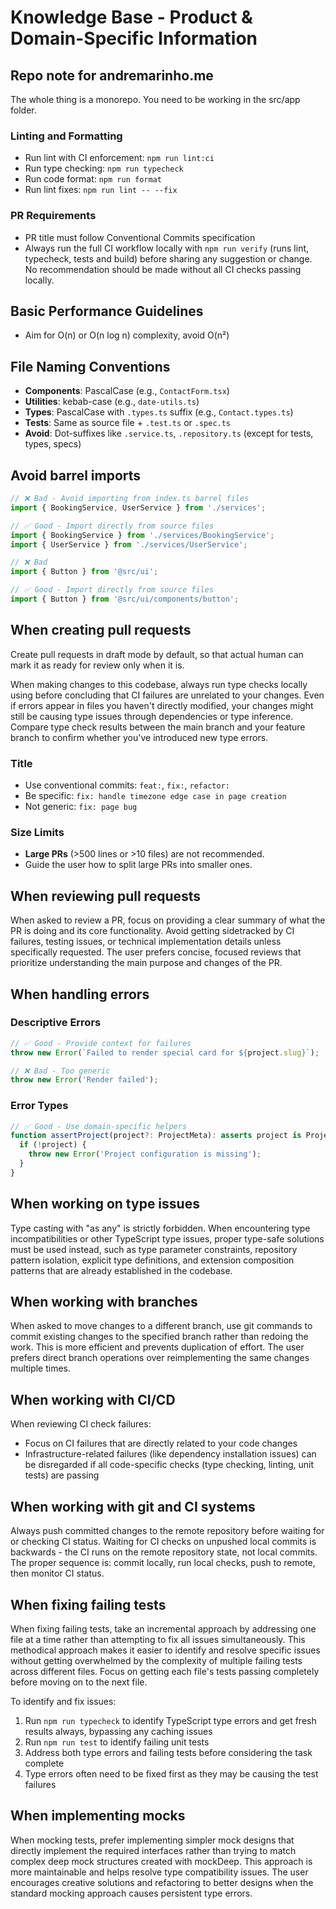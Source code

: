 # Knowledge Base - Product & Domain-Specific Information

## Repo note for andremarinho.me

The whole thing is a monorepo. You need to be working in the src/app folder.

### Linting and Formatting

- Run lint with CI enforcement: `npm run lint:ci`
- Run type checking: `npm run typecheck`
- Run code format: `npm run format`
- Run lint fixes: `npm run lint -- --fix`

### PR Requirements

- PR title must follow Conventional Commits specification
- Always run the full CI workflow locally with `npm run verify` (runs lint, typecheck, tests and build) before sharing any suggestion or change. No recommendation should be made without all CI checks passing locally.

## Basic Performance Guidelines

- Aim for O(n) or O(n log n) complexity, avoid O(n²)

## File Naming Conventions

- **Components**: PascalCase (e.g., `ContactForm.tsx`)
- **Utilities**: kebab-case (e.g., `date-utils.ts`)
- **Types**: PascalCase with `.types.ts` suffix (e.g., `Contact.types.ts`)
- **Tests**: Same as source file + `.test.ts` or `.spec.ts`
- **Avoid**: Dot-suffixes like `.service.ts`, `.repository.ts` (except for tests, types, specs)

## Avoid barrel imports

```typescript
// ❌ Bad - Avoid importing from index.ts barrel files
import { BookingService, UserService } from './services';

// ✅ Good - Import directly from source files
import { BookingService } from './services/BookingService';
import { UserService } from './services/UserService';

// ❌ Bad
import { Button } from '@src/ui';

// ✅ Good - Import directly from source files
import { Button } from '@src/ui/components/button';
```

## When creating pull requests

Create pull requests in draft mode by default, so that actual human can mark it as ready for review only when it is.

When making changes to this codebase, always run type checks locally using before concluding that CI failures are unrelated to your changes. Even if errors appear in files you haven't directly modified, your changes might still be causing type issues through dependencies or type inference. Compare type check results between the main branch and your feature branch to confirm whether you've introduced new type errors.

### Title

- Use conventional commits: `feat:`, `fix:`, `refactor:`
- Be specific: `fix: handle timezone edge case in page creation`
- Not generic: `fix: page bug`

### Size Limits

- **Large PRs** (>500 lines or >10 files) are not recommended.
- Guide the user how to split large PRs into smaller ones.

## When reviewing pull requests

When asked to review a PR, focus on providing a clear summary of what the PR is doing and its core functionality. Avoid getting sidetracked by CI failures, testing issues, or technical implementation details unless specifically requested. The user prefers concise, focused reviews that prioritize understanding the main purpose and changes of the PR.

## When handling errors

### Descriptive Errors

```typescript
// ✅ Good - Provide context for failures
throw new Error(`Failed to render special card for ${project.slug}`);

// ❌ Bad - Too generic
throw new Error('Render failed');
```

### Error Types

```typescript
// ✅ Good - Use domain-specific helpers
function assertProject(project?: ProjectMeta): asserts project is ProjectMeta {
  if (!project) {
    throw new Error('Project configuration is missing');
  }
}
```

## When working on type issues

Type casting with "as any" is strictly forbidden. When encountering type incompatibilities or other TypeScript type issues, proper type-safe solutions must be used instead, such as type parameter constraints, repository pattern isolation, explicit type definitions, and extension composition patterns that are already established in the codebase.

## When working with branches

When asked to move changes to a different branch, use git commands to commit existing changes to the specified branch rather than redoing the work. This is more efficient and prevents duplication of effort. The user prefers direct branch operations over reimplementing the same changes multiple times.

## When working with CI/CD

When reviewing CI check failures:

- Focus on CI failures that are directly related to your code changes
- Infrastructure-related failures (like dependency installation issues) can be disregarded if all code-specific checks (type checking, linting, unit tests) are passing

## When working with git and CI systems

Always push committed changes to the remote repository before waiting for or checking CI status. Waiting for CI checks on unpushed local commits is backwards - the CI runs on the remote repository state, not local commits. The proper sequence is: commit locally, run local checks, push to remote, then monitor CI status.

## When fixing failing tests

When fixing failing tests, take an incremental approach by addressing one file at a time rather than attempting to fix all issues simultaneously. This methodical approach makes it easier to identify and resolve specific issues without getting overwhelmed by the complexity of multiple failing tests across different files. Focus on getting each file's tests passing completely before moving on to the next file.

To identify and fix issues:

1. Run `npm run typecheck` to identify TypeScript type errors and get fresh results always, bypassing any caching issues
2. Run `npm run test` to identify failing unit tests
3. Address both type errors and failing tests before considering the task complete
4. Type errors often need to be fixed first as they may be causing the test failures

## When implementing mocks

When mocking tests, prefer implementing simpler mock designs that directly implement the required interfaces rather than trying to match complex deep mock structures created with mockDeep. This approach is more maintainable and helps resolve type compatibility issues. The user encourages creative solutions and refactoring to better designs when the standard mocking approach causes persistent type errors.
